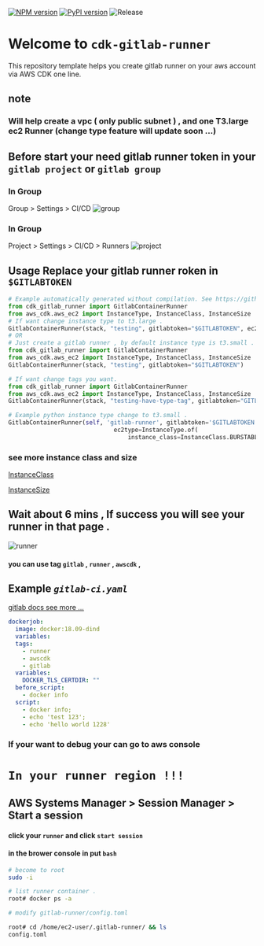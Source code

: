[![NPM version](https://badge.fury.io/js/cdk-gitlab-runner.svg)](https://badge.fury.io/js/cdk-gitlab-runner)
[![PyPI version](https://badge.fury.io/py/cdk-gitlab-runner.svg)](https://badge.fury.io/py/cdk-gitlab-runner)
![Release](https://github.com/guan840912/cdk-gitlab-runner/workflows/Release/badge.svg)

# Welcome to `cdk-gitlab-runner`

This repository template helps you create gitlab runner on your aws account via AWS CDK one line.

## note

### Will help create a vpc ( only public subnet ) , and one T3.large ec2 Runner (change type feature will update soon ...)

## Before start your need gitlab runner token in your  `gitlab project` or   `gitlab group`

### In Group

Group > Settings > CI/CD
![group](image/group_runner_page.png)

### In Group

Project > Settings > CI/CD > Runners
![project](image/project_runner_page.png)

## Usage Replace your gitlab runner roken in `$GITLABTOKEN`

```python
# Example automatically generated without compilation. See https://github.com/aws/jsii/issues/826
from cdk_gitlab_runner import GitlabContainerRunner
from aws_cdk.aws_ec2 import InstanceType, InstanceClass, InstanceSize
# If want change instance type to t3.large .
GitlabContainerRunner(stack, "testing", gitlabtoken="$GITLABTOKEN", ec2type=InstanceType.of(InstanceClass.T2, InstanceSize.LARGE))
# OR
# Just create a gitlab runner , by default instance type is t3.small .
from cdk_gitlab_runner import GitlabContainerRunner
from aws_cdk.aws_ec2 import InstanceType, InstanceClass, InstanceSize
GitlabContainerRunner(stack, "testing", gitlabtoken="$GITLABTOKEN")

# If want change tags you want.
from cdk_gitlab_runner import GitlabContainerRunner
from aws_cdk.aws_ec2 import InstanceType, InstanceClass, InstanceSize
GitlabContainerRunner(stack, "testing-have-type-tag", gitlabtoken="GITLABTOKEN", tag1="aa", tag2="bb", tag3="cc")
```

```python
# Example python instance type change to t3.small .
GitlabContainerRunner(self, 'gitlab-runner', gitlabtoken='$GITLABTOKEN',
                              ec2type=InstanceType.of(
                                  instance_class=InstanceClass.BURSTABLE3, instance_size=InstanceSize.SMALL), tag1='aa',tag2='bb',tag3='cc')
```

### see more instance class and size

[InstanceClass](https://docs.aws.amazon.com/cdk/api/latest/docs/@aws-cdk_aws-ec2.InstanceClass.html)

[InstanceSize](https://docs.aws.amazon.com/cdk/api/latest/docs/@aws-cdk_aws-ec2.InstanceSize.html)

## Wait about 6 mins , If success you will see your runner in that page .

![runner](image/group_runner2.png)

#### you can use tag `gitlab` , `runner` , `awscdk`  ,

## Example     *`gitlab-ci.yaml`*

[gitlab docs see more ...](https://docs.gitlab.com/ee/ci/yaml/README.html)

```yaml
dockerjob:
  image: docker:18.09-dind
  variables:
  tags:
    - runner
    - awscdk
    - gitlab
  variables:
    DOCKER_TLS_CERTDIR: ""
  before_script:
    - docker info
  script:
    - docker info;
    - echo 'test 123';
    - echo 'hello world 1228'
```

### If your want to debug your can go to aws console

# `In your runner region !!!`

## AWS Systems Manager  >  Session Manager  >  Start a session

#### click your `runner` and click `start session`

#### in the brower console in put `bash`

```bash
# become to root
sudo -i

# list runner container .
root# docker ps -a

# modify gitlab-runner/config.toml

root# cd /home/ec2-user/.gitlab-runner/ && ls
config.toml

```
